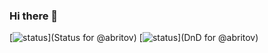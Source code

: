 ### Hi there 👋

[![status](https://badge.stateful.com/abritov/status.svg)](Status for @abritov)
[![status](https://badge.stateful.com/abritov/dnd.svg)](DnD for @abritov)

<!--
**abritov/abritov** is a ✨ _special_ ✨ repository because its `README.md` (this file) appears on your GitHub profile.

Here are some ideas to get you started:

- 🔭 I’m currently working on ...
- 🌱 I’m currently learning ...
- 👯 I’m looking to collaborate on ...
- 🤔 I’m looking for help with ...
- 💬 Ask me about ...
- 📫 How to reach me: ...
- 😄 Pronouns: ...
- ⚡ Fun fact: ...
-->
